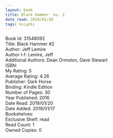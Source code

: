 ```yaml
---
layout: book
title: Black Hammer  no. 2
date_read: 2019/01/20
tags: książki
---
```


Book Id: 31548092<br />
Title: Black Hammer #2<br />
Author: Jeff Lemire<br />
Author l-f: Lemire, Jeff<br />
Additional Authors: Dean Ormston, Dave    Stewart<br />
ISBN: <br />
My Rating: 5<br />
Average Rating: 4.26<br />
Publisher: Dark Horse<br />
Binding: Kindle Edition<br />
Number of Pages: 30<br />
Year Published: 2016<br />
Date Read: 2019/01/20<br />
Date Added: 2019/01/17<br />
Bookshelves: <br />
Exclusive Shelf: read<br />
Read Count: 1<br />
Owned Copies: 0<br />


